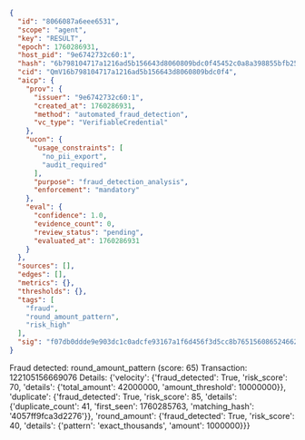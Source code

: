 ```json
{
  "id": "8066087a6eee6531",
  "scope": "agent",
  "key": "RESULT",
  "epoch": 1760286931,
  "host_pid": "9e6742732c60:1",
  "hash": "6b798104717a1216ad5b156643d8060809bdc0f45452c0a8a398855bfb254a6a",
  "cid": "QmV16b798104717a1216ad5b156643d8060809bdc0f4",
  "aicp": {
    "prov": {
      "issuer": "9e6742732c60:1",
      "created_at": 1760286931,
      "method": "automated_fraud_detection",
      "vc_type": "VerifiableCredential"
    },
    "ucon": {
      "usage_constraints": [
        "no_pii_export",
        "audit_required"
      ],
      "purpose": "fraud_detection_analysis",
      "enforcement": "mandatory"
    },
    "eval": {
      "confidence": 1.0,
      "evidence_count": 0,
      "review_status": "pending",
      "evaluated_at": 1760286931
    }
  },
  "sources": [],
  "edges": [],
  "metrics": {},
  "thresholds": {},
  "tags": [
    "fraud",
    "round_amount_pattern",
    "risk_high"
  ],
  "sig": "f07db0ddde9e903dc1c0adcfe93167a1f6d456f3d5cc8b7651560865246629bc"
}
```

Fraud detected: round_amount_pattern (score: 65)
Transaction: 122105156669076
Details: {'velocity': {'fraud_detected': True, 'risk_score': 70, 'details': {'total_amount': 42000000, 'amount_threshold': 10000000}}, 'duplicate': {'fraud_detected': True, 'risk_score': 85, 'details': {'duplicate_count': 41, 'first_seen': 1760285763, 'matching_hash': '4057ff9fca3d2276'}}, 'round_amount': {'fraud_detected': True, 'risk_score': 40, 'details': {'pattern': 'exact_thousands', 'amount': 1000000}}}
